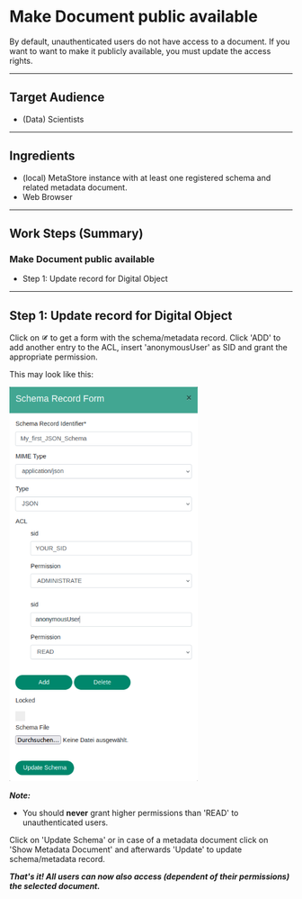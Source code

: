 # Make Document public available

By default, unauthenticated users do not have access to a document. If you want to
want to make it publicly available, you must update the access rights. 

---

## Target Audience

- (Data) Scientists

---

## Ingredients

- (local) MetaStore instance with at least one registered schema and related metadata document.
- Web Browser
---

## Work Steps (Summary)

### Make Document public available
 * Step 1: Update record for Digital Object

---

## Step 1: Update record for Digital Object
Click on <img src="/images/EditEntry.png" alt="Edit Entry" style="max-height:15px;" />
to get a form with the schema/metadata record. 
Click 'ADD' to add another entry to the ACL, insert 'anonymousUser' as SID and grant the
appropriate permission. 

This may look like this:

<div class="centerbox">
    <img src="/images/ACL_Step2.png" alt="Add ACL Entry" style="max-height:50em;" />
</div>

***Note:*** 
- You should **never** grant higher permissions than 'READ' to unauthenticated users.


Click on 'Update Schema' or in case of a metadata document click on 'Show Metadata Document' 
and afterwards 'Update' to update schema/metadata record.

***That's it! All users can now also access (dependent of their permissions)
the selected document.***

